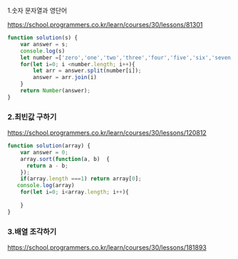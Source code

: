 1.숫자 문자열과 영단어

https://school.programmers.co.kr/learn/courses/30/lessons/81301

```jsx
function solution(s) {
    var answer = s;
    console.log(s)
    let number =['zero','one','two','three','four','five','six','seven','eight','nine']
    for(let i=0; i <number.length; i++){
        let arr = answer.split(number[i]);
        answer = arr.join(i)
    }
    return Number(answer);
}
```

### 2.최빈값 구하기

https://school.programmers.co.kr/learn/courses/30/lessons/120812

```jsx
function solution(array) {
    var answer = 0;
    array.sort(function(a, b)  {
      return a - b;
    });
    if(array.length ===1) return array[0];
   console.log(array)
    for(let i=0; i<array.length; i++){
          
    }
}
```

### 3.배열 조각하기

https://school.programmers.co.kr/learn/courses/30/lessons/181893
